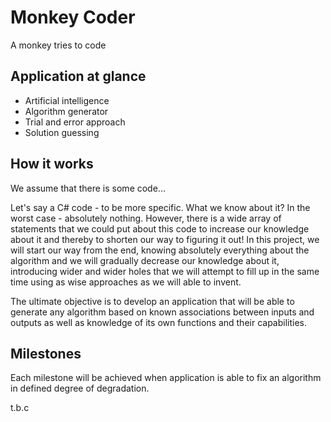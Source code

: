 # Monkey Coder
A monkey tries to code

## Application at glance
 - Artificial intelligence
 - Algorithm generator
 - Trial and error approach
 - Solution guessing

## How it works
We assume that there is some code...

Let's say a C# code - to be more specific. What we know about it? In the worst case - absolutely nothing. However, there is a wide array of statements that we could put about this code to increase our knowledge about it and thereby to shorten our way to figuring it out! In this project, we will start our way from the end, knowing absolutely everything about the algorithm and we will gradually decrease our knowledge about it, introducing wider and wider holes that we will attempt to fill up in the same time using as wise approaches as we will able to invent.

The ultimate objective is to develop an application that will be able to generate any algorithm based on known associations between inputs and outputs as well as knowledge of its own functions and their capabilities.

## Milestones
Each milestone will be achieved when application is able to fix an algorithm in defined degree of degradation.

t.b.c
